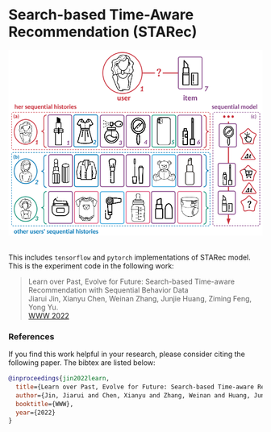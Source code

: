 # Search-based Time-Aware Recommendation (STARec)

<p align="center">
  <img src="image/starec.png" width="600">
  <br />
  <br />
</p>

This includes `tensorflow` and `pytorch` implementations of STARec model. This is the experiment code in the following work:


> Learn over Past, Evolve for Future: Search-based Time-aware Recommendation with Sequential Behavior Data </br>
Jiarui Jin, Xianyu Chen, Weinan Zhang, Junjie Huang, Ziming Feng, Yong Yu. </br>
[WWW 2022](https://arxiv.org/pdf/2202.03097.pdf)


### References
If you find this work helpful in your research, please consider citing the following paper. The bibtex are listed below:
```bibtex
@inproceedings{jin2022learn,
  title={Learn over Past, Evolve for Future: Search-based Time-aware Recommendation with Sequential Behavior Data},
  author={Jin, Jiarui and Chen, Xianyu and Zhang, Weinan and Huang, Junjie and Feng, Ziming and Yu, Yong},
  booktitle={WWW},
  year={2022}
}
```
